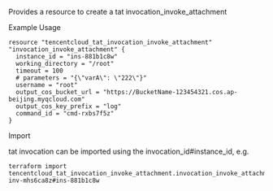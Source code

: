 Provides a resource to create a tat invocation_invoke_attachment

Example Usage

```hcl
resource "tencentcloud_tat_invocation_invoke_attachment" "invocation_invoke_attachment" {
  instance_id = "ins-881b1c8w"
  working_directory = "/root"
  timeout = 100
  # parameters = "{\"varA\": \"222\"}"
  username = "root"
  output_cos_bucket_url = "https://BucketName-123454321.cos.ap-beijing.myqcloud.com"
  output_cos_key_prefix = "log"
  command_id = "cmd-rxbs7f5z"
}
```

Import

tat invocation can be imported using the invocation_id#instance_id, e.g.

```
terraform import tencentcloud_tat_invocation_invoke_attachment.invocation_invoke_attachment inv-mhs6ca8z#ins-881b1c8w
```